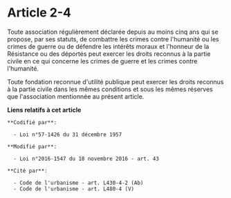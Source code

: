 # Article 2-4

Toute association régulièrement déclarée depuis au moins cinq ans qui se propose, par ses statuts, de combattre les crimes
contre l'humanité ou les crimes de guerre ou de défendre les intérêts moraux et l'honneur de la Résistance ou des déportés
peut exercer les droits reconnus à la partie civile en ce qui concerne les crimes de guerre et les crimes contre l'humanité.

Toute fondation reconnue d'utilité publique peut exercer les droits reconnus à la partie civile dans les mêmes conditions et
sous les mêmes réserves que l'association mentionnée au présent article.

**Liens relatifs à cet article**

	**Codifié par**:

	  - Loi n°57-1426 du 31 décembre 1957

	**Modifié par**:

	  - Loi n°2016-1547 du 18 novembre 2016 - art. 43

	**Cité par**:

	  - Code de l'urbanisme - art. L430-4-2 (Ab)
	  - Code de l'urbanisme - art. L480-4 (V)

